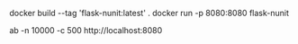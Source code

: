 
docker build --tag 'flask-nunit:latest' .
docker run -p 8080:8080 flask-nunit

ab -n 10000 -c 500 http://localhost:8080

